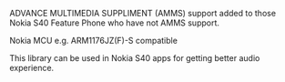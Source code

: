 
ADVANCE MULTIMEDIA SUPPLIMENT (AMMS) support added to those Nokia S40 Feature Phone who have not AMMS support.

Nokia MCU e.g. ARM1176JZ(F)-S compatible

This library can be used in Nokia S40 apps for getting better audio experience.


